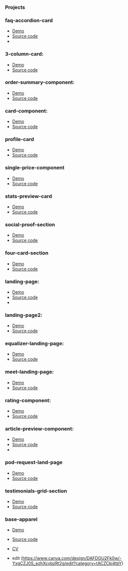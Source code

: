 
### Projects

### faq-accordion-card
- [Demo](https://faq-accordion-card-lake-tau.vercel.app/) 
- [Source code](https://github.com/tsiestova/faq-accordion-card)
- 
### 3-column-card: 
- [Demo](https://3-column-card-eta.vercel.app/)
- [Source code](https://github.com/tsiestova/3-column-card)

### order-summary-component:
- [Demo](https://order-summary-component-puce-alpha.vercel.app/)
- [Source code](https://github.com/tsiestova/order-summary-component)

### card-component:
- [Demo](https://card-component-dpix.vercel.app/)
- [Source code](https://github.com/tsiestova/card-component2) 

### profile-card
- [Demo](https://profile-card-six-steel.vercel.app/)
- [Source code](https://github.com/tsiestova/profile-card)

### single-price-component 
- [Demo](https://single-price-component-f67elp83z-tsiestova.vercel.app/) 
- [Source code](https://github.com/tsiestova/single-price-component)

### stats-preview-card
- [Demo](https://stats-preview-card-tan.vercel.app/) 
- [Source code](https://github.com/tsiestova/stats-preview-card)

### social-proof-section
- [Demo](https://social-proof-section-two-beta.vercel.app/)
- [Source code](https://github.com/tsiestova/social-proof-section)

### four-card-section 
- [Demo](https://four-card-section-coral.vercel.app/)
- [Source code](https://github.com/tsiestova/four-card-section) 

### landing-page:
- [Demo](https://landing-page-2ce6alca2-tsiestova.vercel.app/)  
- [Source code](https://github.com/tsiestova/landing-page)
- 
### landing-page2:
- [Demo](https://landing-page2-rose.vercel.app/)
- [Source code](https://github.com/tsiestova/landing-page2)
  
### equalizer-landing-page:
- [Demo](https://equalizer-landing-page-pink.vercel.app/)
- [Source code](https://github.com/tsiestova/equalizer-landing-page)

### meet-landing-page:
- [Demo](https://meet-landing-page-opal.vercel.app/)
- [Source code](https://github.com/tsiestova/meet-landing-page)
 
### rating-component:
- [Demo](https://rating-component-orcin.vercel.app/) 
- [Source code](https://github.com/tsiestova/rating-component)

### article-preview-component:
- [Demo](https://article-preview-component-seven-orpin.vercel.app/)
- [Source code](https://github.com/tsiestova/article-preview-component)
- 
### pod-request-land-page 
- [Demo](https://pod-request-land-page.vercel.app/) 
- [Source code](https://github.com/tsiestova/pod-request-land-page)

### testimonials-grid-section
- [Demo](https://testimonials-grid-section-ecru-five.vercel.app/) 
- [Source code](https://github.com/tsiestova/testimonials-grid-section)


### base-apparel
- [Demo](https://base-apparel-nine-bay.vercel.app/)
- [Source code](https://github.com/tsiestova/base-apparel)


- [CV](https://www.canva.com/design/DAFDGU2Fk0w/-YxgCZJ0S_ezhXcvbzRt2g/view?utm_content=DAFDGU2Fk0w&utm_campaign=designshare&utm_medium=link2&utm_source=sharebutton)
- edit (https://www.canva.com/design/DAFDGU2Fk0w/-YxgCZJ0S_ezhXcvbzRt2g/edit?category=tACZCki4tbY)